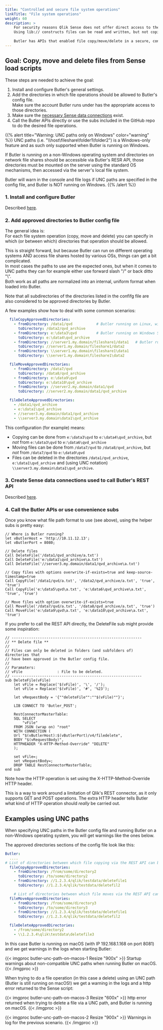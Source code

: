```yaml
---
title: "Controlled and secure file system operations"
linkTitle: "File system operations"
weight: 60
description: >
    For security reasons Qlik Sense does not offer direct access to the file system from load scripts.
    Using lib:// constructs files can be read and written, but not copied, moved or deleted.
      
    Butler has APIs that enabled file copy/move/delete in a secure, controlled way.
---
```


## Goal: Copy, move and delete files from Sense load scripts

These steps are needed to achieve the goal:

1. Install and configure Butler's general settings.
2. Add the directories in which file operations should be allowed to Butler's config file.  
   Make sure the account Butler runs under has the appropriate access to those directories.
3. Make sure the [necessary Sense data connections](/docs/getting-started/setup/data-connections) exist.
4. Call the Butler APIs directly or use the subs included in the GitHub repo to do the desired file operations.

{{% alert title="Warning: UNC paths only on Windows" color="warning" %}}
UNC paths (i.e. "\\\\host\\fileshare\\folder1\\folder2") is a Windows-only feature and as such only supported when Butler is running on Windows.  

If Butler is running on a non-Windows operating system and directories on network file shares should be accessible via Butler's RESR API, those directories must be mounted on the server using the standard OS mechanisms, then accessed via the server's local file system.

Butler will warn in the console and file logs if UNC paths are specified in the config file, and Butler is NOT running on Windows.
{{% /alert %}}

### 1. Install and configure Butler

Described [here](https://butler.ptarmiganlabs.com/docs/getting-started/setup/).

### 2. Add approved directories to Butler config file

The general idea is:  
For each file system operation (copy, move and delete) you can specify in which (or between which) directories that operation should be allowed.

This is straight forward, but because Butler can run on different operating systems AND access file shares hosted by various OSs, things can get a bit complicated.  
In most cases the paths to use are the expected ones, but when it comes to UNC paths they can for example either use forward slash "/" or back ditto "\\".  
Both work as all paths are normalized into an internal, uniform format when loaded into Butler.

Note that all subdirectories of the directories listed in the confifg file are also considered to be approved directories by Butler.

A few examples show how to deal with some common scenarios:

```yaml
  fileCopyApprovedDirectories:
    - fromDirectory: /data1/qvd           # Butler running on Linux, with either a local directory in /data1, or a remote fileshare mounted into /data1
      toDirectory: /data2/qvd_archive
    - fromDirectory: e:\data3\qvd         # Butler running on Windows Server, accessing files/directories in the local file system
      toDirectory: e:\data4\qvd_archive
    - fromDirectory: //server1.my.domain/fileshare1/data1   # Butler running on Windows server, accessing a SMB file share (which can be on a Windows or Linux server)
      toDirectory: //server1.my.domain/fileshare1/data2
    - fromDirectory: \\server1.my.domain\fileshare1\data1
      toDirectory: \\server1.my.domain\fileshare1\data2

  fileMoveApprovedDirectories:
    - fromDirectory: /data7/qvd
      toDirectory: /data8/qvd_archive
    - fromDirectory: e:\data9\qvd
      toDirectory: e:\data10\qvd_archive
    - fromDirectory: //server2.my.domain/data1/qvd
      toDirectory: //server2.my.domain/data1/qvd_archive

  fileDeleteApprovedDirectories:
    - /data1/qvd_archive
    - e:\data1\qvd_archive
    - //server3.my.domain/data1/qvd_archive
    - \\server3.my.domain\data1\qvd_archive
```

This configuration (for example) means:

- Copying can be done from `e:\data3\qvd` to `e:\data4\qvd_archive`, but *not* from `e:\data3\qvd` to `e:\data6\qvd_archive`
- Moving files can be done from `/data7/qvd` to `/data8/qvd_archive`, but *not* from `/data7/qvd` to `e:\data9\qvd`
- Files can be deleted in the directories `/data1/qvd_archive`, `e:\data1\qvd_archive` and (using UNC notation) `\\server3.my.domain\data1\qvd_archive`.

### 3. Create Sense data connections used to call Butler's REST API

Described [here](/docs/getting-started/setup/data-connections/).

### 4. Call the Butler APIs or use convenience subs

Once you know what file path format to use (see above), using the helper subs is pretty easy:

```
// Where is Butler running?
let vButlerHost = 'http://10.11.12.13';
let vButlerPort = 8080;

// Delete files
Call DeleteFile('/data1/qvd_archive/a.txt')
Call DeleteFile('e:\data1\qvd_archive\a.txt')
Call DeleteFile('//server3.my.domain/data1/qvd_archive\a.txt')

// Copy files with options overwrite-if-exists=true and keep-source-timestamp=true
Call CopyFile('/data1/qvd/a.txt', '/data2/qvd_archive/a.txt', 'true', 'true')
Call CopyFile('e:\data5\qvd\a.txt', 'e:\data6\qvd_archive\a.txt', 'true', 'true')

// Move files with option overwrite-if-exists=true
Call MoveFile('/data7/qvd/a.txt', '/data8/qvd_archive/a.txt', 'true')
Call MoveFile('e:\data9\qvd\a.txt', 'e:\data10\qvd_archive\a.txt', 'true')

```

If you prefer to call the REST API directly, the DeleteFile sub might provide some inspiration:

```
// ------------------------------------------------------------
// ** Delete file **
//
// Files can only be deleted in folders (and subfolders of) directories that 
// have been approved in the Butler config file.
//
// Paramaters:
// vFile                : File to be deleted. 
// ------------------------------------------------------------
sub DeleteFile(vFile)
    let vFile = Replace('$(vFile)', '\', '/');
    let vFile = Replace('$(vFile)', '#', '%23');

    let vRequestBody = '{""deleteFile"":""$(vFile)""}';

    LIB CONNECT TO 'Butler_POST';

    RestConnectorMasterTable:
    SQL SELECT 
        "vFile"
    FROM JSON (wrap on) "root"
    WITH CONNECTION (
    Url "$(vButlerHost):$(vButlerPort)/v4/filedelete",
    BODY "$(vRequestBody)",
    HTTPHEADER "X-HTTP-Method-Override" "DELETE"
    );

    set vFile=;
    set vRequestBody=;
    DROP TABLE RestConnectorMasterTable;
end sub
```

Note how the HTTP operation is set using the X-HTTP-Method-Override HTTP header.

This is a way to work around a limitation of Qlik's REST connector, as it only supports GET and POST operations. The extra HTTP header tells Butler what kind of HTTP operation should *really* be carried out.

## Examples using UNC paths

When specifying UNC paths in the Butler config file and running Butler on a non-Windows operating system, you will get warnings like the ones below.  

The approved directories sections of the config file look like this:

```yaml
Butler:
  ....
# List of directories between which file copying via the REST API can be done.
  fileCopyApprovedDirectories:
    - fromDirectory: /from/some/directory2
      toDirectory: /to/some/directory2
    - fromDirectory: //1.2.3.4/qlik/testdata/deletefile1
      toDirectory: //1.2.3.4/qlik/testdata/deletefil2

    # List of directories between which file moves via the REST API can be done.
  fileMoveApprovedDirectories:
    - fromDirectory: /from/some/directory3
      toDirectory: /to/some/directory3
    - fromDirectory: //1.2.3.4/qlik/testdata/deletefile1
      toDirectory: //1.2.3.4/qlik/testdata/deletefil2

  fileDeleteApprovedDirectories:
    - /from/some/directory2
    - \\1.2.3.4\qlik\testdata\deletefile3
```

In this case Butler is running on macOS (with IP 192.168.1.168 on port 8081) and we get warnings in the logs when starting Butler:

{{< imgproc butler-unc-path-on-macos-1 Resize "900x" >}}
Startup warnings about non-compatible UNC paths when running Butler on macOS.
{{< /imgproc >}}

When trying to do a file operation (in this case a delete) using an UNC path (Butler is still running on macOS!) we get a warning in the logs and a http error returned to the Sense script:

{{< imgproc butler-unc-path-on-macos-3 Resize "600x" >}}
http error returned when trying to delete a file via a UNC path, and Butler is running on macOS.
{{< /imgproc >}}

{{< imgproc butler-unc-path-on-macos-2 Resize "900x" >}}
Warnings in log for the previous scenario.
{{< /imgproc >}}

